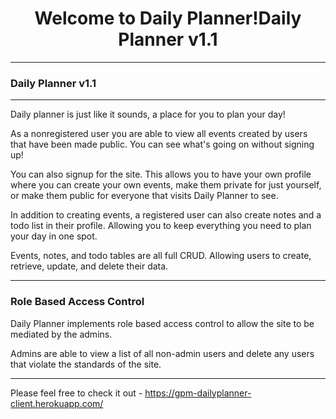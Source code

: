 <h1 align="center">Welcome to Daily Planner!Daily Planner v1.1</h1>
<hr />
<h3 align='left'>Daily Planner v1.1</h3>
<hr/>
<p>Daily planner is just like it sounds, a place for you to plan your day!</p>
<p>As a nonregistered user you are able to view all events created by users that have been made public. You can see what's going on without signing up!</p>
<p>You can also signup for the site. This allows you to have your own profile where you can create your own events, make them private for just yourself, or make them public for everyone that visits Daily Planner to see.</p>
<p>In addition to creating events, a registered user can also create notes and a todo list in their profile. Allowing you to keep everything you need to plan your day in one spot.</p>
<p>Events, notes, and todo tables are all full CRUD. Allowing users to create, retrieve, update, and delete their data.</p>
<hr />
<h3 align='left'>Role Based Access Control</h3>
<p>Daily Planner implements role based access control to allow the site to be mediated by the admins.</p>
<p>Admins are able to view a list of all non-admin users and delete any users that violate the standards of the site.</p>
<hr />

Please feel free to check it out - https://gpm-dailyplanner-client.herokuapp.com/